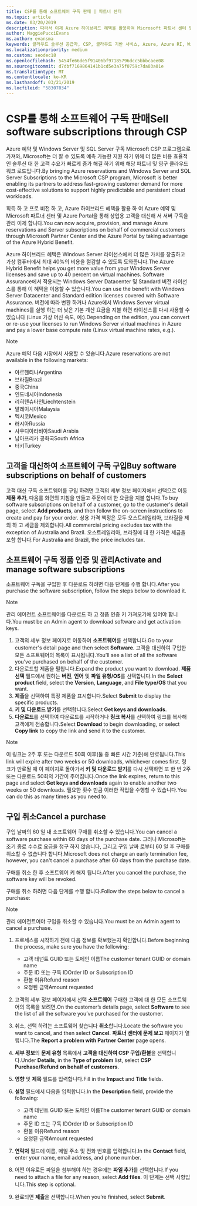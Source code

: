 ```yaml
---
title: CSP를 통해 소프트웨어 구독 판매 | 파트너 센터
ms.topic: article
ms.date: 03/20/2019
description: 따라서 이제 Azure 하이브리드 혜택을 활용하여 Microsoft 파트너 센터 및 Azure Portal을 통해 상업 고객을 대신하여 Azure Reserved Instances 및 서버 구독을 획득, 프로비전 및 관리할 수 있게 되었습니다.
author: MaggiePucciEvans
ms.author: evansma
keywords: 클라우드 솔루션 공급자, CSP, 클라우드 기반 서비스, Azure, Azure RI, Windows Server, SQL Server, 소프트웨어 구독
ms.localizationpriority: medium
ms.custom: seodec18
ms.openlocfilehash: 5454fe66de5f91406bf97185796dcc5bbbcaee08
ms.sourcegitcommit: d7dbf7169864141b1cd5e3a75f0759c7da03a01e
ms.translationtype: MT
ms.contentlocale: ko-KR
ms.lasthandoff: 03/21/2019
ms.locfileid: "58307034"
---
```

# <a name="sell-software-subscriptions-through-csp"></a><span data-ttu-id="b96f5-104">CSP를 통해 소프트웨어 구독 판매</span><span class="sxs-lookup"><span data-stu-id="b96f5-104">Sell software subscriptions through CSP</span></span>

<span data-ttu-id="b96f5-105">Azure 예약 및 Windows Server 및 SQL Server 구독 Microsoft CSP 프로그램으로 가져와, Microsoft는 더 잘 수 있도록 예측 가능한 지원 하기 위해 더 많은 비용 효율적인 솔루션 대 한 고객 수요가 빠르게 증가 해결 하기 위해 해당 파트너 및 영구 클라우드 워크 로드입니다.</span><span class="sxs-lookup"><span data-stu-id="b96f5-105">By bringing Azure reservations and Windows Server and SQL Server Subscriptions to the Microsoft CSP program, Microsoft is better enabling its partners to address fast-growing customer demand for more cost-effective solutions to support highly predictable and persistent cloud workloads.</span></span> 

<span data-ttu-id="b96f5-106">획득 하 고 프로 비전 하 고, Azure 하이브리드 혜택을 활용 하 여 Azure 예약 및 Microsoft 파트너 센터 및 Azure Portal을 통해 상업용 고객을 대신해 서 서버 구독을 관리 이제 합니다.</span><span class="sxs-lookup"><span data-stu-id="b96f5-106">You can now acquire, provision, and manage Azure reservations and Server subscriptions on behalf of commercial customers through Microsoft Partner Center and the Azure Portal by taking advantage of the Azure Hybrid Benefit.</span></span> 

<span data-ttu-id="b96f5-107">Azure 하이브리드 혜택은 Windows Server 라이선스에서 더 많은 가치를 창출하고 가상 컴퓨터에서 최대 40%의 비용을 절감할 수 있도록 도와줍니다.</span><span class="sxs-lookup"><span data-stu-id="b96f5-107">The Azure Hybrid Benefit helps you get more value from your Windows Server licenses and save up to 40 percent on virtual machines.</span></span> <span data-ttu-id="b96f5-108">Software Assurance에서 적용되는 Windows Server Datacenter 및 Standard 버전 라이선스를 통해 이 혜택을 이용할 수 있습니다.</span><span class="sxs-lookup"><span data-stu-id="b96f5-108">You can use the benefit with Windows Server Datacenter and Standard edition licenses covered with Software Assurance.</span></span> <span data-ttu-id="b96f5-109">버전에 따라 변환 하거나 Azure에서 Windows Server virtual machines를 실행 하는 더 낮은 기본 계산 요금을 지불 하면 라이선스를 다시 사용할 수 있습니다 (Linux 가상 머신 속도, 예:).</span><span class="sxs-lookup"><span data-stu-id="b96f5-109">Depending on the edition, you can convert or re-use your licenses to run Windows Server virtual machines in Azure and pay a lower base compute rate (Linux virtual machine rates, e.g.).</span></span>

> [!NOTE]  
> <span data-ttu-id="b96f5-110">Azure 예약 다음 시장에서 사용할 수 있습니다.</span><span class="sxs-lookup"><span data-stu-id="b96f5-110">Azure reservations are not available in the following markets:</span></span>  
> * <span data-ttu-id="b96f5-111">아르헨티나</span><span class="sxs-lookup"><span data-stu-id="b96f5-111">Argentina</span></span>
> * <span data-ttu-id="b96f5-112">브라질</span><span class="sxs-lookup"><span data-stu-id="b96f5-112">Brazil</span></span>
> * <span data-ttu-id="b96f5-113">중국</span><span class="sxs-lookup"><span data-stu-id="b96f5-113">China</span></span>
> * <span data-ttu-id="b96f5-114">인도네시아</span><span class="sxs-lookup"><span data-stu-id="b96f5-114">Indonesia</span></span>
> * <span data-ttu-id="b96f5-115">리히텐슈타인</span><span class="sxs-lookup"><span data-stu-id="b96f5-115">Liechtenstein</span></span>
> * <span data-ttu-id="b96f5-116">말레이시아</span><span class="sxs-lookup"><span data-stu-id="b96f5-116">Malaysia</span></span>
> * <span data-ttu-id="b96f5-117">멕시코</span><span class="sxs-lookup"><span data-stu-id="b96f5-117">Mexico</span></span>
> * <span data-ttu-id="b96f5-118">러시아</span><span class="sxs-lookup"><span data-stu-id="b96f5-118">Russia</span></span>
> * <span data-ttu-id="b96f5-119">사우디아라비아</span><span class="sxs-lookup"><span data-stu-id="b96f5-119">Saudi Arabia</span></span>
> * <span data-ttu-id="b96f5-120">남아프리카 공화국</span><span class="sxs-lookup"><span data-stu-id="b96f5-120">South Africa</span></span>
> * <span data-ttu-id="b96f5-121">터키</span><span class="sxs-lookup"><span data-stu-id="b96f5-121">Turkey</span></span>

<!--March 20, 2019 - this list of countries was correct as of today. Maggie last updated the list according to FAREAST\v-pubobb in bug 20907186.
-->

## <a name="buy-software-subscriptions-on-behalf-of-customers"></a><span data-ttu-id="b96f5-122">고객을 대신하여 소프트웨어 구독 구입</span><span class="sxs-lookup"><span data-stu-id="b96f5-122">Buy software subscriptions on behalf of customers</span></span>

<span data-ttu-id="b96f5-123">고객 대신 구독 소프트웨어를 구입 하려면 고객의 세부 정보 페이지에서 선택으로 이동 **제품 추가**, 다음를 화면의 지침을 만들고 주문에 대 한 요금을 지불 합니다.</span><span class="sxs-lookup"><span data-stu-id="b96f5-123">To buy software subscriptions on behalf of a customer, go to the customer's detail page, select **Add products**, and then follow the on-screen instructions to create and pay for your order.</span></span> <span data-ttu-id="b96f5-124">상용 가격 책정은 모두 오스트레일리아, 브라질을 제외 하 고 세금을 제외합니다.</span><span class="sxs-lookup"><span data-stu-id="b96f5-124">All commercial pricing excludes tax with the exception of Australia and Brazil.</span></span> <span data-ttu-id="b96f5-125">오스트레일리아, 브라질에 대 한 가격은 세금을 포함 합니다.</span><span class="sxs-lookup"><span data-stu-id="b96f5-125">For Australia and Brazil, the price includes tax.</span></span>

## <a name="activate-and-manage-software-subscriptions"></a><span data-ttu-id="b96f5-126">소프트웨어 구독 정품 인증 및 관리</span><span class="sxs-lookup"><span data-stu-id="b96f5-126">Activate and manage software subscriptions</span></span>

<span data-ttu-id="b96f5-127">소프트웨어 구독을 구입한 후 다운로드 하려면 다음 단계를 수행 합니다.</span><span class="sxs-lookup"><span data-stu-id="b96f5-127">After you purchase the software subscription, follow the steps below to download it.</span></span>

>[!NOTE]
><span data-ttu-id="b96f5-128">관리 에이전트 소프트웨어를 다운로드 하 고 정품 인증 키 가져오기에 있어야 합니다.</span><span class="sxs-lookup"><span data-stu-id="b96f5-128">You must be an Admin agent to download software and get activation keys.</span></span>

1. <span data-ttu-id="b96f5-129">고객의 세부 정보 페이지로 이동하여 **소프트웨어**를 선택합니다.</span><span class="sxs-lookup"><span data-stu-id="b96f5-129">Go to your customer's detail page and then select **Software**.</span></span> <span data-ttu-id="b96f5-130">고객을 대신하여 구입한 모든 소프트웨어의 목록이 표시됩니다.</span><span class="sxs-lookup"><span data-stu-id="b96f5-130">You’ll see a list of all the software you’ve purchased on behalf of the customer.</span></span> 
2.  <span data-ttu-id="b96f5-131">다운로드할 제품을 펼칩니다.</span><span class="sxs-lookup"><span data-stu-id="b96f5-131">Expand the product you want to download.</span></span> <span data-ttu-id="b96f5-132">**제품 선택** 필드에서 원하는 **버전**, **언어** 및 **파일 유형/OS**를 선택합니다.</span><span class="sxs-lookup"><span data-stu-id="b96f5-132">In the **Select product** field, select the **Version**, **Language**, and **File type/OS** that you want.</span></span> 
3.  <span data-ttu-id="b96f5-133">**제출**을 선택하여 특정 제품을 표시합니다.</span><span class="sxs-lookup"><span data-stu-id="b96f5-133">Select **Submit** to display the specific products.</span></span> 
4.  <span data-ttu-id="b96f5-134">**키 및 다운로드 받기**를 선택합니다.</span><span class="sxs-lookup"><span data-stu-id="b96f5-134">Select **Get keys and downloads**.</span></span> 
5.  <span data-ttu-id="b96f5-135">**다운로드**를 선택하여 다운로드를 시작하거나 **링크 복사**를 선택하여 링크를 복사해 고객에게 전송합니다.</span><span class="sxs-lookup"><span data-stu-id="b96f5-135">Select **Download** to begin downloading, or select **Copy link** to copy the link and send it to the customer.</span></span> 

>[!NOTE]
><span data-ttu-id="b96f5-136">이 링크는 2주 후 또는 다운로드 50회 이후(둘 중 빠른 시간 기준)에 만료됩니다.</span><span class="sxs-lookup"><span data-stu-id="b96f5-136">This link will expire after two weeks or 50 downloads, whichever comes first.</span></span> <span data-ttu-id="b96f5-137">링크가 만료될 때 이 페이지로 돌아가서 **키 및 다운로드 받기**를 다시 선택하면 또 한 번 2주 또는 다운로드 50회의 기간이 주어집니다.</span><span class="sxs-lookup"><span data-stu-id="b96f5-137">Once the link expires, return to this page and select **Get keys and downloads** again to enable another two weeks or 50 downloads.</span></span> <span data-ttu-id="b96f5-138">필요한 횟수 만큼 이러한 작업을 수행할 수 있습니다.</span><span class="sxs-lookup"><span data-stu-id="b96f5-138">You can do this as many times as you need to.</span></span> 

## <a name="cancel-a-purchase"></a><span data-ttu-id="b96f5-139">구입 취소</span><span class="sxs-lookup"><span data-stu-id="b96f5-139">Cancel a purchase</span></span>

<span data-ttu-id="b96f5-140">구입 날짜의 60 일 내 소프트웨어 구매를 취소할 수 있습니다.</span><span class="sxs-lookup"><span data-stu-id="b96f5-140">You can cancel a software purchase within 60 days of the purchase date.</span></span> <span data-ttu-id="b96f5-141">그러나 Microsoft는 조기 종료 수수료 요금을 청구 하지 않습니다, 그리고 구입 날짜 로부터 60 일 후 구매를 취소할 수 없습니다 합니다.</span><span class="sxs-lookup"><span data-stu-id="b96f5-141">Microsoft does not charge an early termination fee, however, you can't cancel a purchase after 60 days from the purchase date.</span></span>

<span data-ttu-id="b96f5-142">구매를 취소 한 후 소프트웨어 키 해지 됩니다.</span><span class="sxs-lookup"><span data-stu-id="b96f5-142">After you cancel the purchase, the software key will be revoked.</span></span> 

<span data-ttu-id="b96f5-143">구매를 취소 하려면 다음 단계를 수행 합니다.</span><span class="sxs-lookup"><span data-stu-id="b96f5-143">Follow the steps below to cancel a purchase:</span></span>

>[!NOTE]
><span data-ttu-id="b96f5-144">관리 에이전트여야 구입을 취소할 수 있습니다.</span><span class="sxs-lookup"><span data-stu-id="b96f5-144">You must be an Admin agent to cancel a purchase.</span></span> 

1.  <span data-ttu-id="b96f5-145">프로세스를 시작하기 전에 다음 정보를 확보했는지 확인합니다.</span><span class="sxs-lookup"><span data-stu-id="b96f5-145">Before beginning the process, make sure you have the following:</span></span>
    -   <span data-ttu-id="b96f5-146">고객 테넌트 GUID 또는 도메인 이름</span><span class="sxs-lookup"><span data-stu-id="b96f5-146">The customer tenant GUID or domain name</span></span>
    -   <span data-ttu-id="b96f5-147">주문 ID 또는 구독 ID</span><span class="sxs-lookup"><span data-stu-id="b96f5-147">Order ID or Subscription ID</span></span>
    -   <span data-ttu-id="b96f5-148">환불 이유</span><span class="sxs-lookup"><span data-stu-id="b96f5-148">Refund reason</span></span>
    -   <span data-ttu-id="b96f5-149">요청된 금액</span><span class="sxs-lookup"><span data-stu-id="b96f5-149">Amount requested</span></span>

2.  <span data-ttu-id="b96f5-150">고객의 세부 정보 페이지에서 선택 **소프트웨어** 구매한 고객에 대 한 모든 소프트웨어의 목록을 보려면.</span><span class="sxs-lookup"><span data-stu-id="b96f5-150">On the customer’s details page, select **Software** to see the list of all the software you’ve purchased for the customer.</span></span> 

3.  <span data-ttu-id="b96f5-151">취소, 선택 하려는 소프트웨어 찾습니다 **취소**합니다.</span><span class="sxs-lookup"><span data-stu-id="b96f5-151">Locate the software you want to cancel, and then select **Cancel**.</span></span> <span data-ttu-id="b96f5-152">**파트너 센터에 문제 보고** 페이지가 열립니다.</span><span class="sxs-lookup"><span data-stu-id="b96f5-152">The **Report a problem with Partner Center** page opens.</span></span> 

4.  <span data-ttu-id="b96f5-153">**세부 정보**의 **문제 유형** 목록에서 **고객을 대신하여 CSP 구입/환불**을 선택합니다.</span><span class="sxs-lookup"><span data-stu-id="b96f5-153">Under **Details**, in the **Type of problem** list, select **CSP Purchase/Refund on behalf of customers**.</span></span>

5.  <span data-ttu-id="b96f5-154">**영향** 및 **제목** 필드를 입력합니다.</span><span class="sxs-lookup"><span data-stu-id="b96f5-154">Fill in the **Impact** and **Title** fields.</span></span> 

6.  <span data-ttu-id="b96f5-155">**설명** 필드에서 다음을 입력합니다.</span><span class="sxs-lookup"><span data-stu-id="b96f5-155">In the **Description** field, provide the following:</span></span> 
    -   <span data-ttu-id="b96f5-156">고객 테넌트 GUID 또는 도메인 이름</span><span class="sxs-lookup"><span data-stu-id="b96f5-156">The customer tenant GUID or domain name</span></span>
    -   <span data-ttu-id="b96f5-157">주문 ID 또는 구독 ID</span><span class="sxs-lookup"><span data-stu-id="b96f5-157">Order ID or Subscription ID</span></span>
    -   <span data-ttu-id="b96f5-158">환불 이유</span><span class="sxs-lookup"><span data-stu-id="b96f5-158">Refund reason</span></span>
    -   <span data-ttu-id="b96f5-159">요청된 금액</span><span class="sxs-lookup"><span data-stu-id="b96f5-159">Amount requested</span></span>

7.  <span data-ttu-id="b96f5-160">**연락처** 필드에 이름, 메일 주소 및 전화 번호를 입력합니다.</span><span class="sxs-lookup"><span data-stu-id="b96f5-160">In the **Contact** field, enter your name, email address, and phone number.</span></span> 

8.  <span data-ttu-id="b96f5-161">어떤 이유로든 파일을 첨부해야 하는 경우에는 **파일 추가**를 선택합니다.</span><span class="sxs-lookup"><span data-stu-id="b96f5-161">If you need to attach a file for any reason, select **Add files**.</span></span> <span data-ttu-id="b96f5-162">이 단계는 선택 사항입니다.</span><span class="sxs-lookup"><span data-stu-id="b96f5-162">This step is optional.</span></span> 

9.  <span data-ttu-id="b96f5-163">완료되면 **제출**을 선택합니다.</span><span class="sxs-lookup"><span data-stu-id="b96f5-163">When you’re finished, select **Submit**.</span></span>
